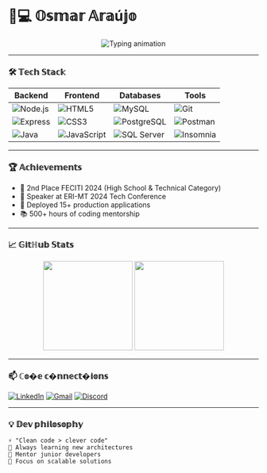 # 👨💻 𝕆𝕤𝕞𝕒𝕣 𝔸𝕣𝕒ú𝕛𝕠 

<div align="center">
  <img src="https://readme-typing-svg.demolab.com?font=Fira+Code&size=30&duration=2800&pause=1000&color=7A3EFF&center=true&vCenter=true&width=500&lines=Full+Stack+Developer;Open+Source+Enthusiast;Tech+Event+Speaker;Continuous+Learner" alt="Typing animation" />
</div>

---

### 🛠️ 𝕋𝕖𝕔𝕙 𝕊𝕥𝕒𝕔𝕜

| **Backend**       | **Frontend**      | **Databases**     | **Tools**         |
|-------------------|-------------------|-------------------|-------------------|
| ![Node.js](https://img.shields.io/badge/-Node.js-339933?logo=nodedotjs&logoColor=white) | ![HTML5](https://img.shields.io/badge/-HTML5-E34F26?logo=html5&logoColor=white) | ![MySQL](https://img.shields.io/badge/-MySQL-4479A1?logo=mysql&logoColor=white) | ![Git](https://img.shields.io/badge/-Git-F05032?logo=git&logoColor=white) |
| ![Express](https://img.shields.io/badge/-Express-000000?logo=express&logoColor=white) | ![CSS3](https://img.shields.io/badge/-CSS3-1572B6?logo=css3&logoColor=white) | ![PostgreSQL](https://img.shields.io/badge/-PostgreSQL-4169E1?logo=postgresql&logoColor=white) | ![Postman](https://img.shields.io/badge/-Postman-FF6C37?logo=postman&logoColor=white) |
| ![Java](https://img.shields.io/badge/-Java-007396?logo=java&logoColor=white) | ![JavaScript](https://img.shields.io/badge/-JavaScript-F7DF1E?logo=javascript&logoColor=black) | ![SQL Server](https://img.shields.io/badge/-SQL%20Server-CC2927?logo=microsoftsqlserver&logoColor=white) | ![Insomnia](https://img.shields.io/badge/-Insomnia-5849BE?logo=insomnia&logoColor=white) |

---

### 🏆 𝔸𝕔𝕙𝕚𝕖𝕧𝕖𝕞𝕖𝕟𝕥𝕤
- 🥈 2nd Place FECITI 2024 (High School & Technical Category)
- 🎫 Speaker at ERI-MT 2024 Tech Conference
- 🚀 Deployed 15+ production applications
- 📚 500+ hours of coding mentorship

---

### 📈 𝔾𝕚𝕥ℍ𝕦𝕓 𝕊𝕥𝕒𝕥𝕤

<div align="center">
  <img height="180em" src="https://github-readme-stats.vercel.app/api?username=OsmarAraujoDev&show_icons=true&theme=radical&include_all_commits=true&count_private=true"/>
  <img height="180em" src="https://github-readme-stats.vercel.app/api/top-langs/?username=OsmarAraujoDev&layout=compact&langs_count=7&theme=radical"/>
</div>

---

### 📫 ℂ𝕠�𝕖 𝕔�𝕟𝕟𝕖𝕔𝕥�𝕚𝕠𝕟𝕤
[![LinkedIn](https://img.shields.io/badge/-LinkedIn-0077B5?logo=linkedin&logoColor=white)](seu-link-linkedin)
[![Gmail](https://img.shields.io/badge/-Gmail-D14836?logo=gmail&logoColor=white)](mailto:seu-email@gmail.com)
[![Discord](https://img.shields.io/badge/-Discord-5865F2?logo=discord&logoColor=white)](seu-discord)

---

### 💡 𝔻𝕖𝕧 𝕡𝕙𝕚𝕝𝕠𝕤𝕠𝕡𝕙𝕪
```text
⚡ "Clean code > clever code"
🔭 Always learning new architectures
🌱 Mentor junior developers
🎯 Focus on scalable solutions
